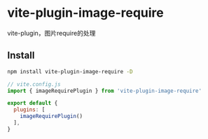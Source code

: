 # vite-plugin-image-require
vite-plugin，图片require的处理

## Install

```bash
npm install vite-plugin-image-require -D
```

```js
// vite.config.js
import { imageRequirePlugin } from 'vite-plugin-image-require'

export default {
  plugins: [
    imageRequirePlugin()
  ],
}
```